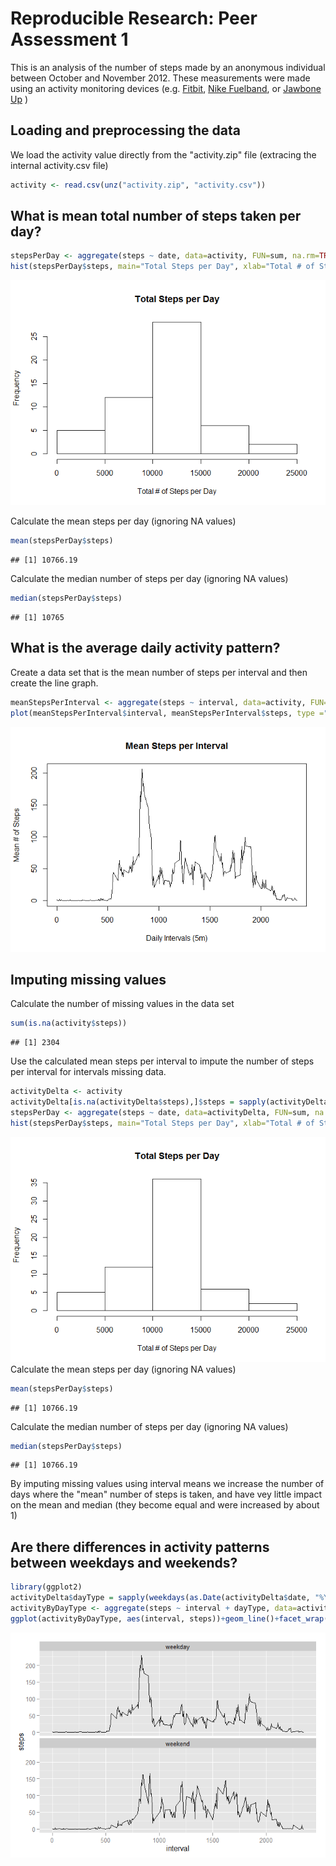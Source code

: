 # Reproducible Research: Peer Assessment 1

This is an analysis of the number of steps made by an anonymous individual between October and November 2012. These measurements were made using an activity monitoring devices (e.g. [Fitbit], [Nike Fuelband], or [Jawbone Up] )

[Fitbit]: https://www.fitbit.com/
[Nike Fuelband]: http://www.nike.com/us/en_us/c/nikeplus-fuelband
[Jawbone Up]: https://jawbone.com/up

## Loading and preprocessing the data
We load the activity value directly from the "activity.zip" file (extracing the internal activity.csv file)

```r
activity <- read.csv(unz("activity.zip", "activity.csv"))
```

## What is mean total number of steps taken per day?

```r
stepsPerDay <- aggregate(steps ~ date, data=activity, FUN=sum, na.rm=TRUE)
hist(stepsPerDay$steps, main="Total Steps per Day", xlab="Total # of Steps per Day")
```

![](PA1_template_files/figure-html/unnamed-chunk-2-1.png) 

Calculate the mean steps per day (ignoring NA values)

```r
mean(stepsPerDay$steps)
```

```
## [1] 10766.19
```

Calculate the median number of steps per day (ignoring NA values)

```r
median(stepsPerDay$steps)
```

```
## [1] 10765
```

## What is the average daily activity pattern?
Create a data set that is the mean number of steps per interval and then create the line graph.

```r
meanStepsPerInterval <- aggregate(steps ~ interval, data=activity, FUN=mean)
plot(meanStepsPerInterval$interval, meanStepsPerInterval$steps, type ="l", main="Mean Steps per Interval", ylab="Mean # of Steps", xlab="Daily Intervals (5m)")
```

![](PA1_template_files/figure-html/unnamed-chunk-5-1.png) 

## Imputing missing values
Calculate the number of missing values in the data set

```r
sum(is.na(activity$steps))
```

```
## [1] 2304
```
Use the calculated mean steps per interval to impute the number of steps per interval for intervals missing data.

```r
activityDelta <- activity 
activityDelta[is.na(activityDelta$steps),]$steps = sapply(activityDelta[is.na(activityDelta$steps),]$interval, function(x) meanStepsPerInterval[meanStepsPerInterval$interval ==x,]$steps)
stepsPerDay <- aggregate(steps ~ date, data=activityDelta, FUN=sum, na.rm=TRUE)
hist(stepsPerDay$steps, main="Total Steps per Day", xlab="Total # of Steps per Day")
```

![](PA1_template_files/figure-html/unnamed-chunk-7-1.png) 
Calculate the mean steps per day (ignoring NA values)

```r
mean(stepsPerDay$steps)
```

```
## [1] 10766.19
```

Calculate the median number of steps per day (ignoring NA values)

```r
median(stepsPerDay$steps)
```

```
## [1] 10766.19
```

By imputing missing values using interval means we increase the number of days where the "mean" number of steps is taken, and have vey little impact on the mean and median (they become equal and were increased by about 1)

## Are there differences in activity patterns between weekdays and weekends?

```r
library(ggplot2)
activityDelta$dayType = sapply(weekdays(as.Date(activityDelta$date, "%Y-%m-%d")), function(x) ifelse(x == "Sunday" || x == "Saturday", "weekend", "weekday"))
activityByDayType <- aggregate(steps ~ interval + dayType, data=activityDelta, mean)
ggplot(activityByDayType, aes(interval, steps))+geom_line()+facet_wrap(~dayType, ncol=1)
```

![](PA1_template_files/figure-html/unnamed-chunk-10-1.png) 
